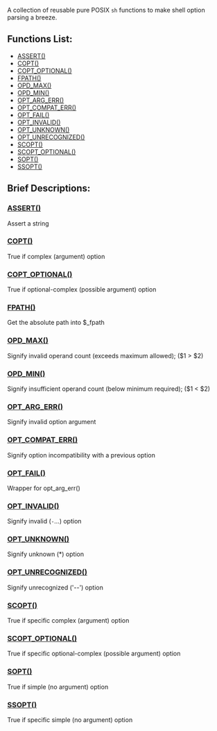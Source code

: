 A collection of reusable pure POSIX `sh` functions to make shell option parsing
a breeze.

## Functions List:

- [ASSERT()](https://github.com/mscalindt/main-functions/blob/main/src/assert)
- [COPT()](https://github.com/mscalindt/main-functions/blob/main/src/copt)
- [COPT_OPTIONAL()](https://github.com/mscalindt/main-functions/blob/main/src/copt_optional)
- [FPATH()](https://github.com/mscalindt/main-functions/blob/main/src/fpath)
- [OPD_MAX()](https://github.com/mscalindt/main-functions/blob/main/src/opd_max)
- [OPD_MIN()](https://github.com/mscalindt/main-functions/blob/main/src/opd_min)
- [OPT_ARG_ERR()](https://github.com/mscalindt/main-functions/blob/main/src/opt_arg_err)
- [OPT_COMPAT_ERR()](https://github.com/mscalindt/main-functions/blob/main/src/opt_compat_err)
- [OPT_FAIL()](https://github.com/mscalindt/main-functions/blob/main/src/opt_fail)
- [OPT_INVALID()](https://github.com/mscalindt/main-functions/blob/main/src/opt_invalid)
- [OPT_UNKNOWN()](https://github.com/mscalindt/main-functions/blob/main/src/opt_unknown)
- [OPT_UNRECOGNIZED()](https://github.com/mscalindt/main-functions/blob/main/src/opt_unrecognized)
- [SCOPT()](https://github.com/mscalindt/main-functions/blob/main/src/scopt)
- [SCOPT_OPTIONAL()](https://github.com/mscalindt/main-functions/blob/main/src/scopt_optional)
- [SOPT()](https://github.com/mscalindt/main-functions/blob/main/src/sopt)
- [SSOPT()](https://github.com/mscalindt/main-functions/blob/main/src/ssopt)

## Brief Descriptions:

### [ASSERT()](https://github.com/mscalindt/main-functions/blob/main/src/assert)
Assert a string

### [COPT()](https://github.com/mscalindt/main-functions/blob/main/src/copt)
True if complex (argument) option

### [COPT_OPTIONAL()](https://github.com/mscalindt/main-functions/blob/main/src/copt_optional)
True if optional-complex (possible argument) option

### [FPATH()](https://github.com/mscalindt/main-functions/blob/main/src/fpath)
Get the absolute path into $_fpath

### [OPD_MAX()](https://github.com/mscalindt/main-functions/blob/main/src/opd_max)
Signify invalid operand count (exceeds maximum allowed); ($1 > $2)

### [OPD_MIN()](https://github.com/mscalindt/main-functions/blob/main/src/opd_min)
Signify insufficient operand count (below minimum required); ($1 < $2)

### [OPT_ARG_ERR()](https://github.com/mscalindt/main-functions/blob/main/src/opt_arg_err)
Signify invalid option argument

### [OPT_COMPAT_ERR()](https://github.com/mscalindt/main-functions/blob/main/src/opt_compat_err)
Signify option incompatibility with a previous option

### [OPT_FAIL()](https://github.com/mscalindt/main-functions/blob/main/src/opt_fail)
Wrapper for opt_arg_err()

### [OPT_INVALID()](https://github.com/mscalindt/main-functions/blob/main/src/opt_invalid)
Signify invalid (`-`...) option

### [OPT_UNKNOWN()](https://github.com/mscalindt/main-functions/blob/main/src/opt_unknown)
Signify unknown (*) option

### [OPT_UNRECOGNIZED()](https://github.com/mscalindt/main-functions/blob/main/src/opt_unrecognized)
Signify unrecognized ('--') option

### [SCOPT()](https://github.com/mscalindt/main-functions/blob/main/src/scopt)
True if specific complex (argument) option

### [SCOPT_OPTIONAL()](https://github.com/mscalindt/main-functions/blob/main/src/scopt_optional)
True if specific optional-complex (possible argument) option

### [SOPT()](https://github.com/mscalindt/main-functions/blob/main/src/sopt)
True if simple (no argument) option

### [SSOPT()](https://github.com/mscalindt/main-functions/blob/main/src/ssopt)
True if specific simple (no argument) option
